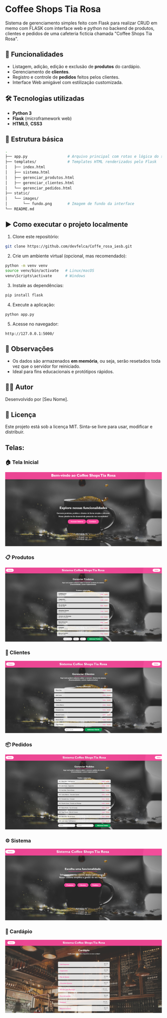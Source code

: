 # Coffee Shops Tia Rosa

Sistema de gerenciamento simples feito com Flask para realizar CRUD em memo com FLASK com interface web e python no backend de produtos, clientes e pedidos de uma cafeteria fictícia chamada "Coffee Shops Tia Rosa".

## 🚀 Funcionalidades

* Listagem, adição, edição e exclusão de **produtos** do cardápio.
* Gerenciamento de **clientes**.
* Registro e controle de **pedidos** feitos pelos clientes.
* Interface Web amigável com estilização customizada.

## 🛠️ Tecnologias utilizadas

* **Python 3**
* **Flask** (microframework web)
* **HTML5**, **CSS3**

## 📁 Estrutura básica

```bash
.
├── app.py                  # Arquivo principal com rotas e lógica do servidor
├── templates/              # Templates HTML renderizados pelo Flask
│   ├── index.html
│   ├── sistema.html
│   ├── gerenciar_produtos.html
│   ├── gerenciar_clientes.html
│   └── gerenciar_pedidos.html
├── static/
│   └── images/
│       └── fundo.png       # Imagem de fundo da interface
└── README.md
```

## ▶️ Como executar o projeto localmente

1. Clone este repositório:

```bash
git clone https://github.com/devfelca/Coffe_rosa_iesb.git
```

2. Crie um ambiente virtual (opcional, mas recomendado):

```bash
python -m venv venv
source venv/bin/activate   # Linux/macOS
venv\Scripts\activate      # Windows
```

3. Instale as dependências:

```bash
pip install flask
```

4. Execute a aplicação:

```bash
python app.py
```

5. Acesse no navegador:

```
http://127.0.0.1:5000/
```

## 📌 Observações

* Os dados são armazenados **em memória**, ou seja, serão resetados toda vez que o servidor for reiniciado.
* Ideal para fins educacionais e protótipos rápidos.

## 🧑‍💻 Autor

Desenvolvido por \[Seu Nome].

## 📄 Licença

Este projeto está sob a licença MIT. Sinta-se livre para usar, modificar e distribuir.

## Telas:

### 🏠 Tela Inicial
![Home](static/images/prints/home.png)

### 📋 Produtos
![Produtos](static/images/prints/produtos.png)

### 👥 Clientes
![Clientes](static/images/prints/clientes.png)

### 📦 Pedidos
![Pedidos](static/images/prints/pedidos.png)

### ⚙️ Sistema
![System](static/images/prints/system.png)

### 📑 Cardápio
![Cardápio](static/images/prints/cardapio.png)
#
